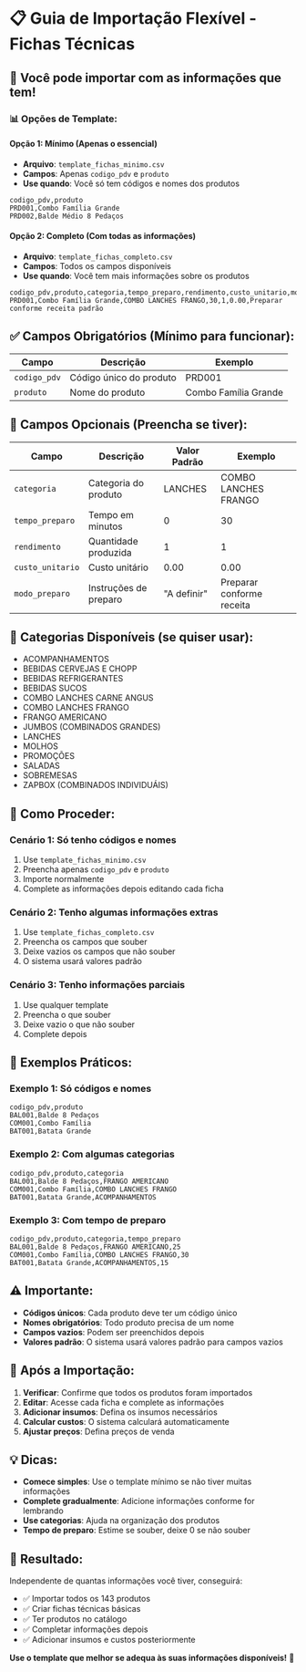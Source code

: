 # 📋 Guia de Importação Flexível - Fichas Técnicas

## 🎯 **Você pode importar com as informações que tem!**

### 📊 **Opções de Template:**

#### **Opção 1: Mínimo (Apenas o essencial)**
- **Arquivo**: `template_fichas_minimo.csv`
- **Campos**: Apenas `codigo_pdv` e `produto`
- **Use quando**: Você só tem códigos e nomes dos produtos

```csv
codigo_pdv,produto
PRD001,Combo Família Grande
PRD002,Balde Médio 8 Pedaços
```

#### **Opção 2: Completo (Com todas as informações)**
- **Arquivo**: `template_fichas_completo.csv`
- **Campos**: Todos os campos disponíveis
- **Use quando**: Você tem mais informações sobre os produtos

```csv
codigo_pdv,produto,categoria,tempo_preparo,rendimento,custo_unitario,modo_preparo
PRD001,Combo Família Grande,COMBO LANCHES FRANGO,30,1,0.00,Preparar conforme receita padrão
```

## ✅ **Campos Obrigatórios (Mínimo para funcionar):**

| Campo | Descrição | Exemplo |
|-------|-----------|---------|
| `codigo_pdv` | Código único do produto | PRD001 |
| `produto` | Nome do produto | Combo Família Grande |

## 🔧 **Campos Opcionais (Preencha se tiver):**

| Campo | Descrição | Valor Padrão | Exemplo |
|-------|-----------|--------------|---------|
| `categoria` | Categoria do produto | LANCHES | COMBO LANCHES FRANGO |
| `tempo_preparo` | Tempo em minutos | 0 | 30 |
| `rendimento` | Quantidade produzida | 1 | 1 |
| `custo_unitario` | Custo unitário | 0.00 | 0.00 |
| `modo_preparo` | Instruções de preparo | "A definir" | Preparar conforme receita |

## 🎯 **Categorias Disponíveis (se quiser usar):**

- ACOMPANHAMENTOS
- BEBIDAS CERVEJAS E CHOPP
- BEBIDAS REFRIGERANTES
- BEBIDAS SUCOS
- COMBO LANCHES CARNE ANGUS
- COMBO LANCHES FRANGO
- FRANGO AMERICANO
- JUMBOS (COMBINADOS GRANDES)
- LANCHES
- MOLHOS
- PROMOÇÕES
- SALADAS
- SOBREMESAS
- ZAPBOX (COMBINADOS INDIVIDUÁIS)

## 🚀 **Como Proceder:**

### **Cenário 1: Só tenho códigos e nomes**
1. Use `template_fichas_minimo.csv`
2. Preencha apenas `codigo_pdv` e `produto`
3. Importe normalmente
4. Complete as informações depois editando cada ficha

### **Cenário 2: Tenho algumas informações extras**
1. Use `template_fichas_completo.csv`
2. Preencha os campos que souber
3. Deixe vazios os campos que não souber
4. O sistema usará valores padrão

### **Cenário 3: Tenho informações parciais**
1. Use qualquer template
2. Preencha o que souber
3. Deixe vazio o que não souber
4. Complete depois

## 📝 **Exemplos Práticos:**

### **Exemplo 1: Só códigos e nomes**
```csv
codigo_pdv,produto
BAL001,Balde 8 Pedaços
COM001,Combo Família
BAT001,Batata Grande
```

### **Exemplo 2: Com algumas categorias**
```csv
codigo_pdv,produto,categoria
BAL001,Balde 8 Pedaços,FRANGO AMERICANO
COM001,Combo Família,COMBO LANCHES FRANGO
BAT001,Batata Grande,ACOMPANHAMENTOS
```

### **Exemplo 3: Com tempo de preparo**
```csv
codigo_pdv,produto,categoria,tempo_preparo
BAL001,Balde 8 Pedaços,FRANGO AMERICANO,25
COM001,Combo Família,COMBO LANCHES FRANGO,30
BAT001,Batata Grande,ACOMPANHAMENTOS,15
```

## ⚠️ **Importante:**

- **Códigos únicos**: Cada produto deve ter um código único
- **Nomes obrigatórios**: Todo produto precisa de um nome
- **Campos vazios**: Podem ser preenchidos depois
- **Valores padrão**: O sistema usará valores padrão para campos vazios

## 🔄 **Após a Importação:**

1. **Verificar**: Confirme que todos os produtos foram importados
2. **Editar**: Acesse cada ficha e complete as informações
3. **Adicionar insumos**: Defina os insumos necessários
4. **Calcular custos**: O sistema calculará automaticamente
5. **Ajustar preços**: Defina preços de venda

## 💡 **Dicas:**

- **Comece simples**: Use o template mínimo se não tiver muitas informações
- **Complete gradualmente**: Adicione informações conforme for lembrando
- **Use categorias**: Ajuda na organização dos produtos
- **Tempo de preparo**: Estime se souber, deixe 0 se não souber

## 🎉 **Resultado:**

Independente de quantas informações você tiver, conseguirá:
- ✅ Importar todos os 143 produtos
- ✅ Criar fichas técnicas básicas
- ✅ Ter produtos no catálogo
- ✅ Completar informações depois
- ✅ Adicionar insumos e custos posteriormente

**Use o template que melhor se adequa às suas informações disponíveis!** 🚀
